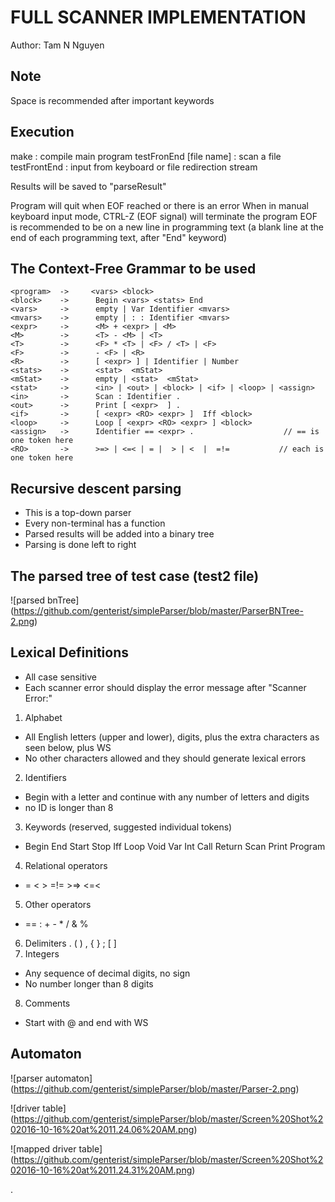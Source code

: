 # FULL SCANNER IMPLEMENTATION
Author: Tam N Nguyen

## Note
Space is recommended after important keywords

## Execution
make : compile main program
testFronEnd [file name] : scan a file
testFrontEnd : input from keyboard or file redirection stream

Results will be saved to "parseResult"

Program will quit when EOF reached or there is an error
When in manual keyboard input mode, CTRL-Z (EOF signal) will terminate the program
EOF is recommended to be on a new line in programming text (a blank line at the end of each programming text, after "End" keyword)

## The Context-Free Grammar to be used
~~~~
<program>  ->     <vars> <block>
<block>    ->      Begin <vars> <stats> End
<vars>     ->      empty | Var Identifier <mvars> 
<mvars>    ->      empty | : : Identifier <mvars>
<expr>     ->      <M> + <expr> | <M>
<M>        ->      <T> - <M> | <T>
<T>        ->      <F> * <T> | <F> / <T> | <F>
<F>        ->      - <F> | <R>
<R>        ->      [ <expr> ] | Identifier | Number   
<stats>    ->      <stat>  <mStat>
<mStat>    ->      empty | <stat>  <mStat>
<stat>     ->      <in> | <out> | <block> | <if> | <loop> | <assign>
<in>       ->      Scan : Identifier .
<out>      ->      Print [ <expr>  ] .
<if>       ->      [ <expr> <RO> <expr> ]  Iff <block>             
<loop>     ->      Loop [ <expr> <RO> <expr> ] <block>
<assign>   ->      Identifier == <expr> .                    // == is one token here
<RO>       ->      >=> | <=< | = |  > | <  |  =!=           // each is one token here
~~~~

## Recursive descent parsing
- This is a top-down parser
- Every non-terminal has a function
- Parsed results will be added into a binary tree
- Parsing is done left to right

## The parsed tree of test case (test2 file)
![parsed bnTree]
(https://github.com/genterist/simpleParser/blob/master/ParserBNTree-2.png)

## Lexical Definitions
- All case sensitive
- Each scanner error should display the error message after "Scanner Error:"
1. Alphabet
  * All English letters (upper and lower), digits, plus the extra characters as seen below, plus WS
  * No other characters allowed and they should generate lexical errors
2. Identifiers
  * Begin with a letter and continue with any number of letters and digits 
  * no ID is longer than 8
3. Keywords (reserved, suggested individual tokens)
  * Begin End Start Stop Iff Loop Void Var Int Call Return Scan Print Program 
4. Relational operators
  * =  <  >  =!=    >=>  <=<
5. Other operators
  * == :  +  -  *  / & %
6. Delimiters
  . (  ) , { } ; [ ]
7. Integers
  * Any sequence of decimal digits, no sign
  * No number longer than 8 digits
8. Comments
  * Start with @ and end with WS

## Automaton
![parser automaton]
(https://github.com/genterist/simpleParser/blob/master/Parser-2.png)

![driver table]
(https://github.com/genterist/simpleParser/blob/master/Screen%20Shot%202016-10-16%20at%2011.24.06%20AM.png)

![mapped driver table]
(https://github.com/genterist/simpleParser/blob/master/Screen%20Shot%202016-10-16%20at%2011.24.31%20AM.png)


.
